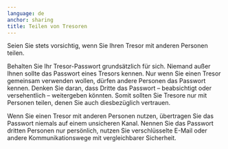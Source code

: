 ```yaml
---
language: de
anchor: sharing
title: Teilen von Tresoren
---
```

<p class="lead">Seien Sie stets vorsichtig, wenn Sie Ihren Tresor mit anderen Personen teilen.</p>

Behalten Sie Ihr Tresor-Passwort grundsätzlich für sich. Niemand außer Ihnen sollte das Passwort eines Tresors kennen. Nur wenn Sie einen Tresor gemeinsam verwenden wollen, dürfen andere Personen das Passwort kennen. Denken Sie daran, dass Dritte das Passwort – beabsichtigt oder versehentlich – weitergeben könnten. Somit sollten Sie Tresore nur mit Personen teilen, denen Sie auch diesbezüglich vertrauen.

Wenn Sie einen Tresor mit anderen Personen nutzen, übertragen Sie das Passwort niemals auf einem unsicheren Kanal. Nennen Sie das Passwort dritten Personen nur persönlich, nutzen Sie verschlüsselte E-Mail oder andere Kommunikationswege mit vergleichbarer Sicherheit.
